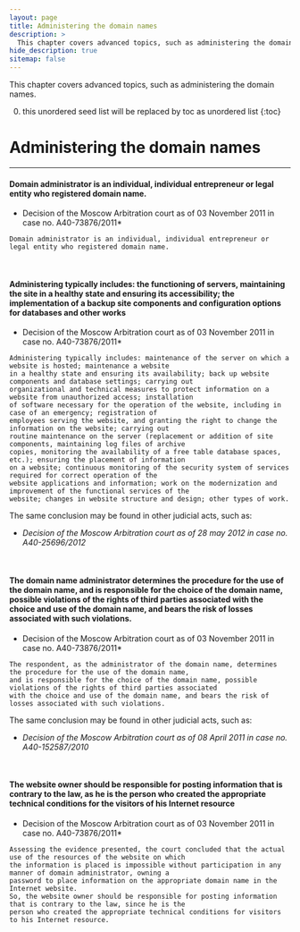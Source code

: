 ```yaml
---
layout: page
title: Administering the domain names
description: >
  This chapter covers advanced topics, such as administering the domain names.
hide_description: true
sitemap: false
---
```


This chapter covers advanced topics, such as administering the domain names.

0. this unordered seed list will be replaced by toc as unordered list
{:toc}


# Administering the domain names

----


#### Domain administrator is an individual, individual entrepreneur or legal entity who registered domain name.
* Decision of the Moscow Arbitration court as of 03 November 2011 in case no. A40-73876/2011*
```
Domain administrator is an individual, individual entrepreneur or legal entity who registered domain name.
```
<br/>

#### Administering typically includes: the functioning of servers, maintaining the site in a healthy state and ensuring its accessibility; the implementation of a backup site components and configuration options for databases and other works
* Decision of the Moscow Arbitration court as of 03 November 2011 in case no. A40-73876/2011*
```
Administering typically includes: maintenance of the server on which a website is hosted; maintenance a website 
in a healthy state and ensuring its availability; back up website components and database settings; carrying out 
organizational and technical measures to protect information on a website from unauthorized access; installation 
of software necessary for the operation of the website, including in case of an emergency; registration of 
employees serving the website, and granting the right to change the information on the website; carrying out 
routine maintenance on the server (replacement or addition of site components, maintaining log files of archive 
copies, monitoring the availability of a free table database spaces, etc.); ensuring the placement of information 
on a website; continuous monitoring of the security system of services required for correct operation of the 
website applications and information; work on the modernization and improvement of the functional services of the 
website; changes in website structure and design; other types of work.
```

The same conclusion may be found in other judicial acts, such as:

* *Decision of the Moscow Arbitration court as of 28 may 2012 in case no. A40-25696/2012*
<br/>


#### The domain name administrator determines the procedure for the use of the domain name, and is responsible for the choice of the domain name, possible violations of the rights of third parties associated with the choice and use of the domain name, and bears the risk of losses associated with such violations.
* Decision of the Moscow Arbitration court as of 03 November 2011 in case no. A40-73876/2011*
```
The respondent, as the administrator of the domain name, determines the procedure for the use of the domain name, 
and is responsible for the choice of the domain name, possible violations of the rights of third parties associated 
with the choice and use of the domain name, and bears the risk of losses associated with such violations.
```

The same conclusion may be found in other judicial acts, such as:

* *Decision of the Moscow Arbitration court as of 08 April 2011 in case no. A40-152587/2010*
<br/>

#### The website owner should be responsible for posting information that is contrary to the law, as he is the person who created the appropriate technical conditions for the visitors of his Internet resource
* Decision of the Moscow Arbitration court as of 03 November 2011 in case no. A40-73876/2011*
```
Assessing the evidence presented, the court concluded that the actual use of the resources of the website on which 
the information is placed is impossible without participation in any manner of domain administrator, owning a 
password to place information on the appropriate domain name in the Internet website.
So, the website owner should be responsible for posting information that is contrary to the law, since he is the 
person who created the appropriate technical conditions for visitors to his Internet resource.
```

